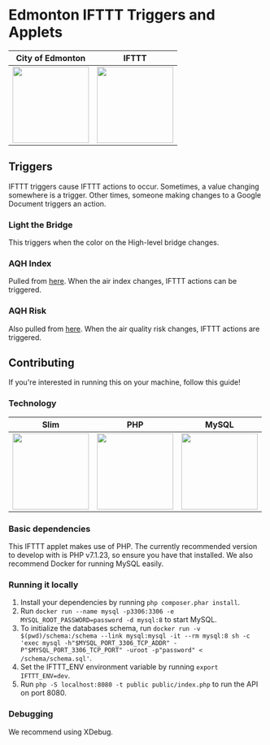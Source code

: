 # Edmonton IFTTT Triggers and Applets

| City of Edmonton  | IFTTT |
| ------------- | ------------- |
| <img src="https://i.imgur.com/DQtFLdv.png" height="150"/>  | <img src="https://i.imgur.com/kVKOYiQ.png" height="150"/>  |

## Triggers
IFTTT triggers cause IFTTT actions to occur. Sometimes, a value changing somewhere is a trigger. Other times, someone making changes to a Google Document triggers an action.

### Light the Bridge
This triggers when the color on the High-level bridge changes.

### AQH Index
Pulled from [here](http://data.environment.alberta.ca/Services/AirQualityV2/AQHIsource.svc/CommunityAQHIs(67)). When the air index changes, IFTTT actions can be triggered.

### AQH Risk
Also pulled from [here](http://data.environment.alberta.ca/Services/AirQualityV2/AQHIsource.svc/CommunityAQHIs(67)). When the air quality risk changes, IFTTT actions are triggered.

## Contributing
If you're interested in running this on your machine, follow this guide!

### Technology
| Slim  | PHP | MySQL |
| ------------- | ------------- | ------------ |
| <img src="https://i.imgur.com/pYqFkCS.png" height="150"/>  | <img src="https://i.imgur.com/mUipxhX.png" height="150"/>  | <img src="https://i.imgur.com/cD32cDt.png" height="150"/> |

### Basic dependencies
This IFTTT applet makes use of PHP. The currently recommended version to develop with is PHP v7.1.23, so ensure you have that installed. We also recommend Docker for running MySQL easily.

### Running it locally
1. Install your dependencies by running `php composer.phar install`.
1. Run `docker run --name mysql -p3306:3306 -e MYSQL_ROOT_PASSWORD=password -d mysql:8` to start MySQL.
1. To initialize the databases schema, run `docker run -v $(pwd)/schema:/schema --link mysql:mysql -it --rm mysql:8 sh -c 'exec mysql -h"$MYSQL_PORT_3306_TCP_ADDR" -P"$MYSQL_PORT_3306_TCP_PORT" -uroot -p"password" < /schema/schema.sql'`.
1. Set the IFTTT_ENV environment variable by running `export IFTTT_ENV=dev`.
1. Run `php -S localhost:8080 -t public public/index.php` to run the API on port 8080.

### Debugging
We recommend using XDebug.
